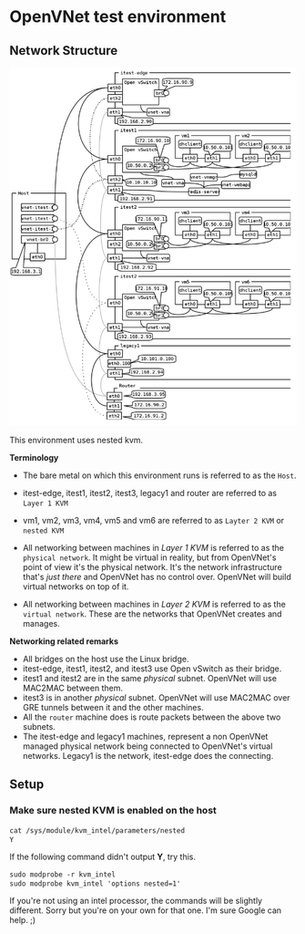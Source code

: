 # OpenVNet test environment

## Network Structure

![](draw/network_structure.png)

This environment uses nested kvm.

**Terminology**

* The bare metal on which this environment runs is referred to as the `Host`.
* itest-edge, itest1, itest2, itest3, legacy1 and router are referred to as `Layer 1 KVM`
* vm1, vm2, vm3, vm4, vm5 and vm6 are referred to as `Layter 2 KVM` or `nested KVM`

* All networking between machines in *Layer 1 KVM* is referred to as the `physical network`. It might be virtual in reality, but from OpenVNet's point of view it's the physical network. It's the network infrastructure that's *just there* and OpenVNet has no control over. OpenVNet will build virtual networks on top of it.
* All networking between machines in *Layer 2 KVM* is referred to as the `virtual network`. These are the networks that OpenVNet creates and manages.

**Networking related remarks**

* All bridges on the host use the Linux bridge.
* itest-edge, itest1, itest2, and itest3 use Open vSwitch as their bridge.
* itest1 and itest2 are in the same *physical* subnet. OpenVNet will use MAC2MAC between them.
* itest3 is in another *physical* subnet. OpenVNet will use MAC2MAC over GRE tunnels between it and the other machines.
* All the `router` machine does is route packets between the above two subnets.
* The itest-edge and legacy1 machines, represent a non OpenVNet managed physical network being connected to OpenVNet's virtual networks. Legacy1 is the network, itest-edge does the connecting.

## Setup

### Make sure nested KVM is enabled on the host

```
cat /sys/module/kvm_intel/parameters/nested
Y
```

If the following command didn't output **Y**, try this.

```
sudo modprobe -r kvm_intel
sudo modprobe kvm_intel 'options nested=1'
```

If you're not using an intel processor, the commands will be slightly different. Sorry but you're on your own for that one. I'm sure Google can help. ;)
